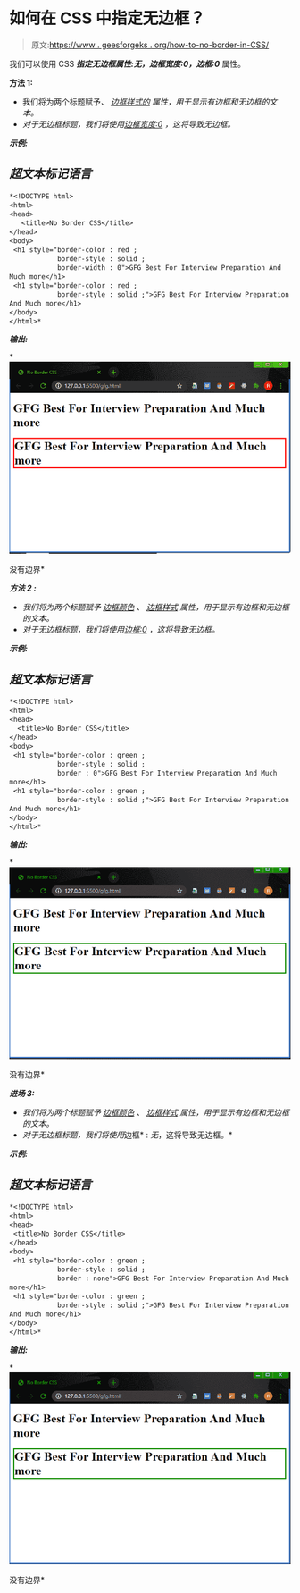 # 如何在 CSS 中指定无边框？

> 原文:[https://www . geesforgeks . org/how-to-no-border-in-CSS/](https://www.geeksforgeeks.org/how-to-specify-no-border-in-css/)

我们可以使用 CSS ***指定无边框属性:无，边框宽度:0，边框:0*** 属性。

**方法 1:**

*   我们将为两个标题赋予[](https://www.geeksforgeeks.org/css-border-color-property/)*、 [*边框样式的*](https://www.geeksforgeeks.org/css-border-style-property/) 属性，用于显示有边框和无边框的文本。*
*   *对于无边框标题，我们将使用[*边框宽度:0*](https://www.geeksforgeeks.org/css-border-width-property/) ，这将导致无边框。*

***示例:***

## *超文本标记语言*

```
*<!DOCTYPE html>
<html>
<head>
   <title>No Border CSS</title>
</head>
<body>
 <h1 style="border-color : red ;
            border-style : solid ;
            border-width : 0">GFG Best For Interview Preparation And Much more</h1>
 <h1 style="border-color : red ;
            border-style : solid ;">GFG Best For Interview Preparation And Much more</h1>
</body>
</html>*
```

***输出:***

*![](img/4ed729770cfdd19360324da7e5da02b2.png)

没有边界* 

***方法 2 :***

*   *我们将为两个标题赋予 [*边框颜色*](https://www.geeksforgeeks.org/css-border-color-property/) 、 [*边框样式*](https://www.geeksforgeeks.org/css-border-style-property/) 属性，用于显示有边框和无边框的文本。*
*   *对于无边框标题，我们将使用[*边框:0*](https://www.geeksforgeeks.org/css-border-width-property/) ，这将导致无边框。*

***示例:***

## *超文本标记语言*

```
*<!DOCTYPE html>
<html>
<head>
  <title>No Border CSS</title>
</head>
<body>
 <h1 style="border-color : green ;
            border-style : solid ;
            border : 0">GFG Best For Interview Preparation And Much more</h1>
 <h1 style="border-color : green ;
            border-style : solid ;">GFG Best For Interview Preparation And Much more</h1>
</body>
</html>*
```

***输出:***

*![](img/32ffe11d3d6ebbd5839f8d19989da968.png)

没有边界* 

***进场 3:***

*   *我们将为两个标题赋予 [*边框颜色*](https://www.geeksforgeeks.org/css-border-color-property/) 、 [*边框样式*](https://www.geeksforgeeks.org/css-border-style-property/) 属性，用于显示有边框和无边框的文本。*
*   *对于无边框标题，我们将使用*边框* : *无*，这将导致无边框。*

***示例:***

## *超文本标记语言*

```
*<!DOCTYPE html>
<html>
<head>
 <title>No Border CSS</title>
</head>
<body>
 <h1 style="border-color : green ;
            border-style : solid ;
            border : none">GFG Best For Interview Preparation And Much more</h1>
 <h1 style="border-color : green ;
            border-style : solid ;">GFG Best For Interview Preparation And Much more</h1>
</body>
</html>*
```

***输出:***

*![](img/32ffe11d3d6ebbd5839f8d19989da968.png)

没有边界*